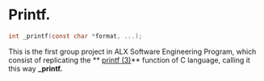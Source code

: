 # Printf.
```` c
int _printf(const char *format, ...);
````
This is the first group project in ALX Software Engineering Program, which consist of replicating the **
[printf (3)](https://man7.org/linux/man-pages/man3/printf.3.html)** function of C language, calling it this way **_printf.**
